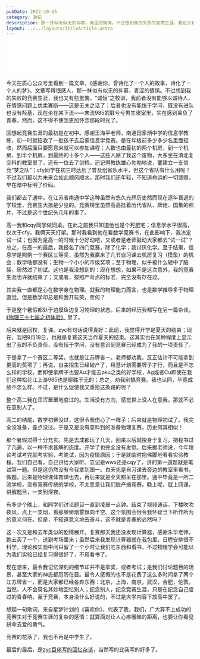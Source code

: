 ```yaml
---
pubDate: 2022-10-15
category: 游记
description: 那一抹似有似无的仰慕，青涩的情愫。不过想到我的失败的竞赛生涯，我也又有些羞愧。
layout: ../../layouts/TitleArticle.astro
---
```


<iframe frameborder="no" border="0" marginwidth="0" marginheight="0" width=330 height=86 src="//music.163.com/outchain/player?type=2&id=427015262&auto=1&height=66"></iframe>

今天在质心公众号里看到一篇文章，《感谢你，曾诗化了一个人的故事，诗化了一个人的梦》。文章写得很感人，那一抹似有似无的仰慕，青涩的情愫。不过想到我的失败的竞赛生涯，我也又有些羞愧。“诚恒”之校训，我前者没有能够以诚待人，在情感问题上优柔寡断——这是无关之话了；后者也没有能恒于学问，既没有进队也没有羟基，现在坐在某下流——末流985的脏兮兮男生寝室里，实在感到辜负了青春。然而，这不得不使我更加怀念那段时光了。

回想起竞赛生涯的最初是在初中。感谢王海平老师，南通田家炳中学的信息学教练，初一时就招收了一批孩子去启蒙信息学竞赛。是在年级前多少多少名里面招收，然而后面只要愿意来就可以参加课程；人数也由最初的两个机房，到一个机房，到半个机房，到最终的十多个人——这些人除了我这个废物，大多坐在清北复交科的教室里了，还有一位去了剑桥。还记得教练雄心勃勃地说，要建立一支信竞“梦之队”；cfy同学在初三时达到了普及组省队水平，但这个省队有什么用呢？不过我们都以为未来会如此顺风顺水。那时我们还年轻，不知道命运的一切馈赠，早在暗中标明了价码。

我们都去了通中。在江苏省南通中学这种虽然有悠久光辉历史然而现在逐年衰退的学校里，竞赛生大抵是少见的。竞赛榜里虽然高高挂着历代省队、牌佬、国集的照片，不过是这个世纪头几年的事了。

高一我和cqy同学做同桌。在此之前我只知道他也是个死肥宅；信息学水平很高，仅次于cfy。我俩天天打架。那时我看到他在看数学竞赛书，在此影响下，我决定试一试；也因为是高一的时候十分好动吧，又或者是老师鼓动大家都去“试一试”？总之，在高一的最后，我报名了四门竞赛，除了化学；我讨厌化学。至于结果，信息学是照例一个赛区三等奖，虽然为我赢来了几节自习课去机房复习（摸鱼）的机会；数学啥都没有；生物一个小小的市级奖项；至于物理，似乎被什么砸中了脑袋，居然过了初试。这也是我没想到的：现在想想，如果不是这次意外，我的竞赛生涯也许就结束了；又或者，按照严苛点的标准，完全没有存在过。

其实我一直都是心在数学身在物理。就我的物理能力而言，也是数学推导多于物理直觉。但是数学却总是和我开玩笑，奈何？

于是整个暑假都处于边摸鱼边复习物理的状态。后来的经历我都写在另一篇杂谈，[《物理三十七届之初体验》](/posts/物理三十七届之初体验)
里了。

后来就是回校，复课。zyc有句话说得真好：此前，我觉得开学是夏天的结束；现在，我把9月18日，也就是复赛这天当作夏天的结束。这其实也在某种程度上显示出了我的不负责任，没有恒于学问，没有意识到竞赛已经成为了我的一项责任了。

于是拿了一个赛区二等奖，也就是江苏牌省一。老师都劝我，反正估计不可能拿到更高的奖项了；再说，自主招生已经破产了，羟基计划需要牌子才行，而且是不怎么样的学校，而即使拿牌子也要Au才能去pku之类的好学校，Ag或者Cu即使在我们这种松花江上游985也是聊胜于无的；总之，劝我别搞竞赛。我也认同，毕竟成绩不怎么样。不过，是什么促使我又重拾这条路的呢？

整个高二我在浑浑噩噩地度过的。生活没有方向，感觉世上没人在意我，那就不必在意别人了。

高二的结尾，数学初赛没过，这很令我伤心了一阵子；后来就是物理初试了。我完全没准备，差点没过。于是又是没有意料到的准备物理复赛。历史何其相似！

那个暑假过得十分充实。先是去成都玩了几天，回来以后就投身于复习。把程书过了几遍，以一种不求甚解的态度。开学了也完全没有发觉。后来据老师说，今年理论考试考完就考实验，考笔试，因为疫情原因；于是就临时抱佛脚地看看实验教程。我们自己看，自己讲给大家听。忘记是wwx还是cqy了，讲的第一道题就是笔试第一题。但是这仍然没有令我拿到国一。白天先是自习课去旁边的教室里看书，做题，后来是物理课体育课也去，再后来就是全天都呆在那里。通中毕竟是一所二流学校，没有竞赛传统的学校，不太愿意让我们脱产搞竞赛。晚上呢，就上网课，讲解题目，一支到深夜。

有多少个晚上，和同学们讨论题目一直到凌晨一点钟。结束了视频通话，下楼吹吹夜风，点上一支烟，看那缈缈烟雾飘向半空。这个氛围会很令我怀疑当下所作所为的意义何在。但是，不知道意义地去奋斗，这不就是青春的必然吗？

这一次又是和去年类似的剧情展开。复赛那天我还没发现计算器，感谢朱华老师，跑去买了一个，送到考场里来；虽然后来我发现计算器就在我包里。日程安排很不科学，理论和实验中间只留了一个小时让我们吃东西和看书，不过物理学会可能以为我们实验已经复习得很好了，不用看书了。

现在想来，最令我记忆深刻的细节却并不是拿奖，或者考试；是我们讨论题目的场景，甚至大家的神态都历历在目。最令人感慨的也不是花费了这么多时间拿了两个江苏牌省一，而是大家都已经各奔东西：北京，上海，南京，武汉，合肥，伦敦。当然，人不会莫名其妙地回忆别人；纪念别人，纪念竞赛生涯，只是在纪念自己度过的青春呐。至于竞赛，本身没什么好说的，不过是大学内容下放高中罢了。

想起一句歌词，来自星梦计划的《喜欢你》，代表了我，我们，广大算不上成功的竞赛生对于竞赛生涯的复杂的感情：就算面对让人心疼暧昧的距离，也要让你看见拼命去爱的勇气。

竞赛的花落了，我也不再是中学生了。

最后的最后，是[zyc巨佬写的回忆杂谈](https://mp.weixin.qq.com/s/F-EzYxxDKN7gkW3dTwi-xA)，当然写的比我写的好多了。
